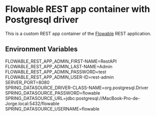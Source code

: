 # Flowable REST app container with Postgresql driver

This is a custom REST app container of the [Flowable](https://www.flowable.org/) REST application.

## Environment Variables

FLOWABLE_REST_APP_ADMIN_FIRST-NAME=RestAPI  
FLOWABLE_REST_APP_ADMIN_LAST-NAME=Admin  
FLOWABLE_REST_APP_ADMIN_PASSWORD=test  
FLOWABLE_REST_APP_ADMIN_USER-ID=rest-admin  
SERVER_PORT=8080  
SPRING_DATASOURCE_DRIVER-CLASS-NAME=org.postgresql.Driver  
SPRING_DATASOURCE_PASSWORD=flowable  
SPRING_DATASOURCE_URL=jdbc:postgresql://MacBook-Pro-de-Jorge.local:5432/flowable  
SPRING_DATASOURCE_USERNAME=flowable  